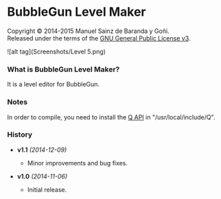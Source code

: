 # BubbleGun Level Maker
Copyright © 2014-2015 Manuel Sainz de Baranda y Goñi.  
Released under the terms of the [GNU General Public License v3](http://www.gnu.org/copyleft/gpl.html).

![alt tag](Screenshots/Level 5.png)
### What is BubbleGun Level Maker?
It is a level editor for BubbleGun.

### Notes
In order to compile, you need to install the [Q API](http://github.com/redcode/Q) in "/usr/local/include/Q".

### History

* __v1.1__ _(2014-12-09)_
    * Minor improvements and bug fixes.

* __v1.0__ _(2014-11-06)_
    * Initial release.
